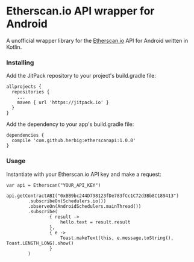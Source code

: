 # Etherscan.io API wrapper for Android

A unofficial wrapper library for the [Etherscan.io](https://etherscan.io/apis) API for Android written in Kotlin.

### Installing

Add the JitPack repository to your project's build.gradle file:

```
allprojects {
  repositories {
    ...
    maven { url 'https://jitpack.io' }
  }
}
```

Add the dependency to your app's build.gradle file:

```
dependencies {
  compile 'com.github.herbig:etherscanapi:1.0.0'
}
```

### Usage

Instantiate with your Etherscan.io API key and make a request:

```
var api = Etherscan("YOUR_API_KEY")

api.getContractABI("0xBB9bc244D798123fDe783fCc1C72d3Bb8C189413")
        .subscribeOn(Schedulers.io())
        .observeOn(AndroidSchedulers.mainThread())
        .subscribe(
                { result ->
                    hello.text = result.result
                },
                { e ->
                    Toast.makeText(this, e.message.toString(), Toast.LENGTH_LONG).show()
                }
        )
```
